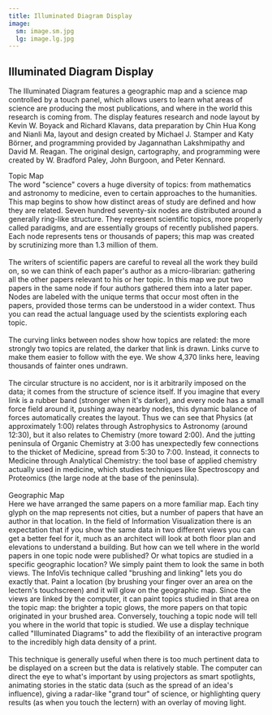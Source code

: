 ```yaml
---
title: Illuminated Diagram Display
image:
  sm: image.sm.jpg
  lg: image.lg.jpg
---
```

## Illuminated Diagram Display

The Illuminated Diagram features a geographic map and a science map controlled by a touch panel, which allows users to learn what areas of science are producing the most publications, and where in the world this research is coming from. The display features research and node layout by Kevin W. Boyack and Richard Klavans, data preparation by Chin Hua Kong and Nianli Ma, layout and design created by Michael J. Stamper and Katy Börner, and programming provided by Jagannathan Lakshmipathy and David M. Reagan. The original design, cartography, and programming were created by W. Bradford Paley, John Burgoon, and Peter Kennard. 

Topic Map\
The word "science" covers a huge diversity of topics: from mathematics and astronomy to medicine, even to certain approaches to the humanities. This map begins to show how distinct areas of study are defined and how they are related. Seven hundred seventy-six nodes are distributed around a generally ring-like structure. They represent scientific topics, more properly called paradigms, and are essentially groups of recently published papers. Each node represents tens or thousands of papers; this map was created by scrutinizing more than 1.3 million of them.\
\
The writers of scientific papers are careful to reveal all the work they build on, so we can think of each paper's author as a micro-librarian: gathering all the other papers relevant to his or her topic. In this map we put two papers in the same node if four authors gathered them into a later paper. Nodes are labeled with the unique terms that occur most often in the papers, provided those terms can be understood in a wider context. Thus you can read the actual language used by the scientists exploring each topic.\
\
The curving links between nodes show how topics are related: the more strongly two topics are related, the darker that link is drawn. Links curve to make them easier to follow with the eye. We show 4,370 links here, leaving thousands of fainter ones undrawn.\
\
The circular structure is no accident, nor is it arbitrarily imposed on the data; it comes from the structure of science itself. If you imagine that every link is a rubber band (stronger when it's darker), and every node has a small force field around it, pushing away nearby nodes, this dynamic balance of forces automatically creates the layout. Thus we can see that Physics (at approximately 1:00) relates through Astrophysics to Astronomy (around 12:30), but it also relates to Chemistry (more toward 2:00). And the jutting peninsula of Organic Chemistry at 3:00 has unexpectedly few connections to the thicket of Medicine, spread from 5:30 to 7:00. Instead, it connects to Medicine through Analytical Chemistry: the tool base of applied chemistry actually used in medicine, which studies techniques like Spectroscopy and Proteomics (the large node at the base of the peninsula).\
\
Geographic Map\
Here we have arranged the same papers on a more familiar map. Each tiny glyph on the map represents not cities, but a number of papers that have an author in that location. In the field of Information Visualization there is an expectation that if you show the same data in two different views you can get a better feel for it, much as an architect will look at both floor plan and elevations to understand a building. But how can we tell where in the world papers in one topic node were published? Or what topics are studied in a specific geographic location? We simply paint them to look the same in both views. The InfoVis technique called "brushing and linking" lets you do exactly that. Paint a location (by brushing your finger over an area on the lectern's touchscreen) and it will glow on the geographic map. Since the views are linked by the computer, it can paint topics studied in that area on the topic map: the brighter a topic glows, the more papers on that topic originated in your brushed area. Conversely, touching a topic node will tell you where in the world that topic is studied. We use a display technique called "Illuminated Diagrams" to add the flexibility of an interactive program to the incredibly high data density of a print.\
\
This technique is generally useful when there is too much pertinent data to be displayed on a screen but the data is relatively stable. The computer can direct the eye to what's important by using projectors as smart spotlights, animating stories in the static data (such as the spread of an idea's influence), giving a radar-like "grand tour" of science, or highlighting query results (as when you touch the lectern) with an overlay of moving light.